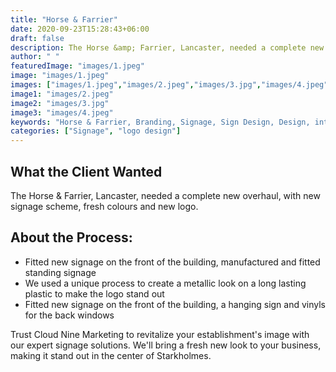 ```yaml
---
title: "Horse & Farrier"
date: 2020-09-23T15:28:43+06:00
draft: false
description: The Horse &amp; Farrier, Lancaster, needed a complete new overhaul, with new signage scheme, fresh colours and new logo.
author: " "
featuredImage: "images/1.jpeg"
image: "images/1.jpeg"
images: ["images/1.jpeg","images/2.jpeg","images/3.jpg","images/4.jpeg"]
image1: "images/2.jpeg"
image2: "images/3.jpg"
image3: "images/4.jpeg"
keywords: "Horse & Farrier, Branding, Signage, Sign Design, Design, interior signage, exterior design"
categories: ["Signage", "logo design"]
---
```

## What the Client Wanted
The Horse & Farrier, Lancaster, needed a complete new overhaul, with new signage scheme, fresh colours and new logo.

## About the Process:
- Fitted new signage on the front of the building, manufactured and fitted standing signage
- We used a unique process to create a metallic look on a long lasting plastic to make the logo stand out
- Fitted new signage on the front of the building, a hanging sign and vinyls for the back windows



Trust Cloud Nine Marketing to revitalize your establishment's image with our expert signage solutions. We'll bring a fresh new look to your business, making it stand out in the center of Starkholmes.

